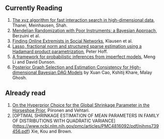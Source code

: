 
## Currently Reading

1. [The xyz algorithm for fast interaction search in high-dimensional data](https://arxiv.org/pdf/1610.05108.pdf), Thanei, Meinhausen, Shah. 
2. [Mendelian Randomization with Poor Instruments: a Bayesian Approach](https://arxiv.org/pdf/1608.02990.pdf), Berzuini et al. 
3. [Finding Online Extremists in Social Networks](https://arxiv.org/pdf/1610.06242.pdf), Klausen et al. 
4. [Lasso, fractional norm and structured sparse estimation using a Hadamard product parametrization](https://arxiv.org/pdf/1611.00040.pdf), Peter Hoff. 
5. [A framework for probabilistic inferences from imperfect models](https://arxiv.org/pdf/1611.01241.pdf), Meng Li and David Dunson.
6. [Posterior Graph Selection and Estimation Consistency for High-dimensional Bayesian DAG Models](https://arxiv.org/pdf/1611.01205.pdf) by    Xuan Cao, Kshitij Khare, Malay Ghosh.


## Already read 

1. [On the Hyperprior Choice for the Global Shrinkage Parameter in the Horseshoe Prior](https://arxiv.org/abs/1610.05559), Piironen and Vehtari.
2. [OPTIMAL SHRINKAGE ESTIMATION OF MEAN PARAMETERS IN FAMILY OF DISTRIBUTIONS WITH QUADRATIC VARIANCE] (https://www.ncbi.nlm.nih.gov/pmc/articles/PMC4816092/pdf/nihms739456.pdf)
   Xie, Kou and Brown. 
